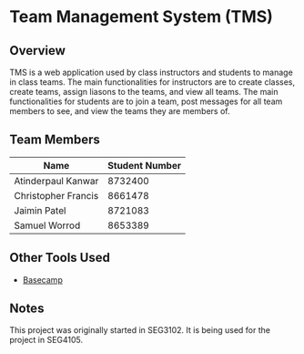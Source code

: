 # Team Management System (TMS)

## Overview
TMS is a web application used by class instructors and students to manage in class teams. The main functionalities for instructors are to create classes, create teams, assign liasons to the teams, and view all teams. The main functionalities for students are to join a team, post messages for all team members to see, and view the teams they are members of.

## Team Members
| Name | Student Number |
|----|----|
| Atinderpaul Kanwar | 8732400 |
| Christopher Francis | 8661478 |
| Jaimin Patel | 8721083 |
| Samuel Worrod | 8653389 |

## Other Tools Used
 - [Basecamp](https://3.basecamp.com/4865769/projects/18929395)

## Notes
This project was originally started in SEG3102. It is being used for the project in SEG4105.
